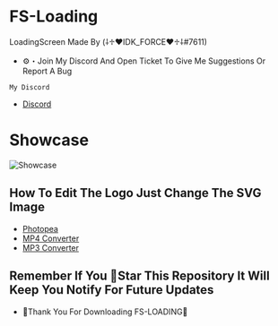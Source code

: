 # FS-Loading

LoadingScreen Made By (⸸♱♥IDK_FORCE♥♱⸸#7611)

- ⚙️・Join My Discord And Open Ticket To Give Me Suggestions Or Report A Bug

```My Discord```
- [Discord](https://discord.gg/6kJ5ubDEWE)

# Showcase
![Showcase](https://cdn.discordapp.com/attachments/1021700112776437760/1096309477403267082/image.png)

## How To Edit The Logo Just Change The SVG Image

- [Photopea](https://www.photopea.com/)
- [MP4 Converter](https://iyoutubetomp4.com/en2/)
- [MP3 Converter](https://www.bestmp3converter.com/)


## Remember If You 🌟Star This Repository It Will Keep You Notify For Future Updates

- 🖤Thank You For Downloading FS-LOADING🖤
